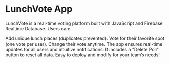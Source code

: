 # LunchVote App


LunchVote is a real-time voting platform built with JavaScript and Firebase Realtime Database. Users can:

Add unique lunch places (duplicates prevented).
Vote for their favorite spot (one vote per user).
Change their vote anytime.
The app ensures real-time updates for all users and intuitive notifications. It includes a "Delete Poll" 
button to reset all data. Easy to deploy and modify for your team’s needs!

